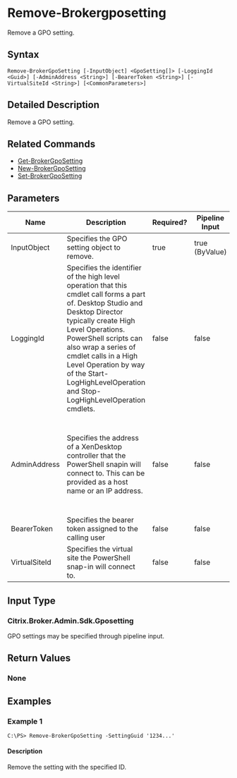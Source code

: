 ﻿
# Remove-Brokergposetting
Remove a GPO setting.
## Syntax
```
Remove-BrokerGpoSetting [-InputObject] <GpoSetting[]> [-LoggingId <Guid>] [-AdminAddress <String>] [-BearerToken <String>] [-VirtualSiteId <String>] [<CommonParameters>]
```
## Detailed Description
Remove a GPO setting.


## Related Commands

* [Get-BrokerGpoSetting](./Get-BrokerGpoSetting/)
* [New-BrokerGpoSetting](./New-BrokerGpoSetting/)
* [Set-BrokerGpoSetting](./Set-BrokerGpoSetting/)
## Parameters
| Name   | Description | Required? | Pipeline Input | Default Value |
| --- | --- | --- | --- | --- |
| InputObject | Specifies the GPO setting object to remove. | true | true (ByValue) |  |
| LoggingId | Specifies the identifier of the high level operation that this cmdlet call forms a part of. Desktop Studio and Desktop Director typically create High Level Operations. PowerShell scripts can also wrap a series of cmdlet calls in a High Level Operation by way of the Start-LogHighLevelOperation and Stop-LogHighLevelOperation cmdlets. | false | false |  |
| AdminAddress | Specifies the address of a XenDesktop controller that the PowerShell snapin will connect to. This can be provided as a host name or an IP address. | false | false | Localhost. Once a value is provided by any cmdlet, this value will become the default. |
| BearerToken | Specifies the bearer token assigned to the calling user | false | false |  |
| VirtualSiteId | Specifies the virtual site the PowerShell snap-in will connect to. | false | false |  |

## Input Type

### Citrix.Broker.Admin.Sdk.Gposetting
GPO settings may be specified through pipeline input.
## Return Values

### None

## Examples

### Example 1
```
C:\PS> Remove-BrokerGpoSetting -SettingGuid '1234...'
```
#### Description
Remove the setting with the specified ID.

